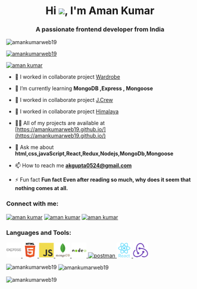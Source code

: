 <img align="center" src="https://www.aalpha.net/wp-content/uploads/2020/12/full-stack-development.gif" alt="" />
<h1 align="center">Hi <img
    src="https://raw.githubusercontent.com/MartinHeinz/MartinHeinz/master/wave.gif"
    width="30px"
  />, I'm Aman Kumar</h1>
<h3 align="center">A passionate frontend developer from India</h3>

<p align="left"> <img src="https://komarev.com/ghpvc/?username=amankumarweb19&label=Profile%20views&color=0e75b6&style=flat" alt="amankumarweb19" /> </p>

<p align="left"> <a href="https://github.com/ryo-ma/github-profile-trophy"><img src="https://github-profile-trophy.vercel.app/?username=amankumarweb19" alt="amankumarweb19" /></a> </p>

<p align="left"> <a href="https://twitter.com/aman kumar" target="blank"><img src="https://img.shields.io/twitter/follow/aman kumar?logo=twitter&style=for-the-badge" alt="aman kumar" /></a> </p>

- 🔭 I worked in collaborate project [Wardrobe](https://halting-title-3346.vercel.app/)

- 🌱 I’m currently learning **MongoDB ,Express , Mongoose**

- 👯 I worked in collaborate project [J.Crew](https://incandescent-mooncake-91ae01.netlify.app/)

- 🤝 I worked in collaborate project [Himalaya](https://friendly-pudding-a5d011.netlify.app/homepage/)

- 👨‍💻 All of my projects are available at [https://amankumarweb19.github.io/](https://amankumarweb19.github.io/)

- 💬 Ask me about **html,css,javaScript,React,Redux,Nodejs,MongoDb,Mongoose**

- 📫 How to reach me **akgupta0524@gmail.com**

- ⚡ Fun fact **Fun fact Even after reading so much, why does it seem that nothing comes at all.**

<h3 align="left">Connect with me:</h3>
<p align="left">
<a href="https://twitter.com/aman kumar" target="blank"><img align="center" src="https://raw.githubusercontent.com/rahuldkjain/github-profile-readme-generator/master/src/images/icons/Social/twitter.svg" alt="aman kumar" height="30" width="40" /></a>
<a href="https://linkedin.com/in/aman kumar" target="blank"><img align="center" src="https://raw.githubusercontent.com/rahuldkjain/github-profile-readme-generator/master/src/images/icons/Social/linked-in-alt.svg" alt="aman kumar" height="30" width="40" /></a>
<a href="https://codesandbox.com/aman kumar" target="blank"><img align="center" src="https://raw.githubusercontent.com/rahuldkjain/github-profile-readme-generator/master/src/images/icons/Social/codesandbox.svg" alt="aman kumar" height="30" width="40" /></a>
</p>

<h3 align="left">Languages and Tools:</h3>
<p align="left"> <a href="https://expressjs.com" target="_blank" rel="noreferrer"> <img src="https://raw.githubusercontent.com/devicons/devicon/master/icons/express/express-original-wordmark.svg" alt="express" width="40" height="40"/> </a> <a href="https://www.w3.org/html/" target="_blank" rel="noreferrer"> <img src="https://raw.githubusercontent.com/devicons/devicon/master/icons/html5/html5-original-wordmark.svg" alt="html5" width="40" height="40"/> </a> <a href="https://developer.mozilla.org/en-US/docs/Web/JavaScript" target="_blank" rel="noreferrer"> <img src="https://raw.githubusercontent.com/devicons/devicon/master/icons/javascript/javascript-original.svg" alt="javascript" width="40" height="40"/> </a> <a href="https://www.mongodb.com/" target="_blank" rel="noreferrer"> <img src="https://raw.githubusercontent.com/devicons/devicon/master/icons/mongodb/mongodb-original-wordmark.svg" alt="mongodb" width="40" height="40"/> </a> <a href="https://nodejs.org" target="_blank" rel="noreferrer"> <img src="https://raw.githubusercontent.com/devicons/devicon/master/icons/nodejs/nodejs-original-wordmark.svg" alt="nodejs" width="40" height="40"/> </a> <a href="https://postman.com" target="_blank" rel="noreferrer"> <img src="https://www.vectorlogo.zone/logos/getpostman/getpostman-icon.svg" alt="postman" width="40" height="40"/> </a> <a href="https://reactjs.org/" target="_blank" rel="noreferrer"> <img src="https://raw.githubusercontent.com/devicons/devicon/master/icons/react/react-original-wordmark.svg" alt="react" width="40" height="40"/> </a> <a href="https://redux.js.org" target="_blank" rel="noreferrer"> <img src="https://raw.githubusercontent.com/devicons/devicon/master/icons/redux/redux-original.svg" alt="redux" width="40" height="40"/> </a> </p>

<p><img align="left" src="https://github-readme-stats.vercel.app/api/top-langs?username=amankumarweb19&show_icons=true&locale=en&layout=compact" alt="amankumarweb19" /></p>

<p>&nbsp;<img align="center" src="https://github-readme-stats.vercel.app/api?username=amankumarweb19&show_icons=true&locale=en" alt="amankumarweb19" /></p>

<p><img align="center" src="https://github-readme-streak-stats.herokuapp.com/?user=amankumarweb19&" alt="amankumarweb19" /></p>
